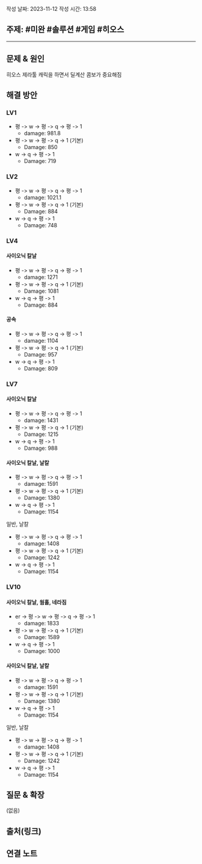 작성 날짜: 2023-11-12
작성 시간: 13:58

## 주제: #미완 #솔루션 #게임 #히오스

----

## 문제 & 원인
히오스 제라툴 캐릭을 하면서 딜계산 콤보가 중요해짐

## 해결 방안
### LV1
- 평 -> w -> 평 -> q -> 평 -> 1 
	- damage: 981.8
- 평 -> w -> 평 -> q  -> 1 (기본)
	- Damage: 850
-  w  -> q -> 평 -> 1
	- Damage: 719

### LV2
- 평 -> w -> 평 -> q -> 평 -> 1 
	- damage: 1021.1
- 평 -> w -> 평 -> q  -> 1 (기본)
	- Damage: 884
-  w  -> q -> 평 -> 1
	- Damage: 748
### LV4

#### 사이오닉 칼날
- 평 -> w -> 평 -> q -> 평 -> 1 
	- damage: 1271
- 평 -> w -> 평 -> q  -> 1 (기본)
	- Damage: 1081
-  w  -> q -> 평 -> 1
	- Damage:  884

#### 공속
- 평 -> w -> 평 -> q -> 평 -> 1 
	- damage: 1104
- 평 -> w -> 평 -> q  -> 1 (기본)
	- Damage: 957
-  w  -> q -> 평 -> 1
	- Damage:  809

### LV7

#### 사이오닉 칼날
- 평 -> w -> 평 -> q -> 평 -> 1 
	- damage: 1431
- 평 -> w -> 평 -> q  -> 1 (기본) 
	- Damage: 1215
-  w  -> q -> 평 -> 1
	- Damage:  988

#### 사이오닉 칼날, 날칼
- 평 -> w -> 평 -> q -> 평 -> 1 
	- damage: 1591
- 평 -> w -> 평 -> q  -> 1 (기본)
	- Damage: 1380
-  w  -> q -> 평 -> 1
	- Damage:  1154

일반, 날칼
- 평 -> w -> 평 -> q -> 평 -> 1 
	- damage: 1408
- 평 -> w -> 평 -> q  -> 1 (기본)
	- Damage: 1242
-  w  -> q -> 평 -> 1
	- Damage:  1154

### LV10

#### 사이오닉 칼날, 웜홀, 네라짐
- er -> 평 -> w -> 평 -> q -> 평 -> 1 
	- damage: 1833
- 평 -> w -> 평 -> q  -> 1 (기본) 
	- Damage: 1589
-  w  -> q -> 평 -> 1
	- Damage:  1000

#### 사이오닉 칼날, 날칼
- 평 -> w -> 평 -> q -> 평 -> 1 
	- damage: 1591
- 평 -> w -> 평 -> q  -> 1 (기본)
	- Damage: 1380
-  w  -> q -> 평 -> 1
	- Damage:  1154

일반, 날칼
- 평 -> w -> 평 -> q -> 평 -> 1 
	- damage: 1408
- 평 -> w -> 평 -> q  -> 1 (기본)
	- Damage: 1242
-  w  -> q -> 평 -> 1
	- Damage:  1154


## 질문 & 확장

(없음)

## 출처(링크)


## 연결 노트
